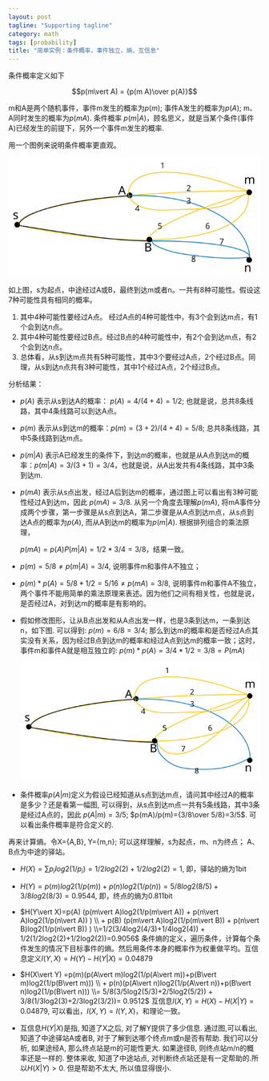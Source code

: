 ```yaml
---
layout: post
tagline: "Supporting tagline"
category: math
tags: [probability]
title: "简单实例：条件概率，事件独立，熵，互信息"
---
```

条件概率定义如下

$$p(m\vert A) = {p(m A)\over p(A)}$$

m和A是两个随机事件，事件m发生的概率为$p(m)$; 事件A发生的概率为$p(A)$; m、A同时发生的概率为$p(m A)$. 条件概率 $p(m\vert A)$，顾名思义，就是当某个条件(事件A)已经发生的前提下，另外一个事件m发生的概率. 

用一个图例来说明条件概率更直观。

![blog](/img/blog.svg)

如上图，s为起点，中途经过A或B，最终到达m或者n。一共有8种可能性。假设这7种可能性具有相同的概率。

1. 其中4种可能性要经过A点。 经过A点的4种可能性中，有3个会到达m点，有1个会到达n点。
2. 其中4种可能性要经过B点。经过B点的4种可能性中，有2个会到达m点，有2个会到达n点。
3. 总体看，从s到达m点共有5种可能性，其中3个要经过A点，2个经过B点。同理，从s到达n点共有3种可能性，其中1个经过A点，2个经过B点。


分析结果：


- $p(A)$ 表示从s到达A的概率： $p(A) = 4/(4+4) = 1/2$;  也就是说，总共8条线路，其中4条线路可以到达A点。

- $p(m)$ 表示从s到达m的概率：$p(m)=(3+2)/(4+4)=5/8$; 总共8条线路，其中5条线路到达m点。

- $p(m\vert A)$ 表示A已经发生的条件下，到达m的概率，也就是从A点到达m的概率：$p(m\vert A)=3/(3+1)=3/4$，也就是说，从A出发共有4条线路，其中3条到达m.

- $p(mA)$ 表示从s点出发，经过A后到达m的概率，通过图上可以看出有3种可能性经过A到达m，因此 $p(mA)=3/8$. 
  从另一个角度去理解$p(mA)$, 将mA事件分成两个步骤，第一步骤是从s点到达A，第二步骤是从A点到达m点，从s点到达A点的概率为$p(A)$, 而从A到达m的概率为$p(m\vert A)$. 根据排列组合的乘法原理，

  $p(mA)= p(A) P(m\vert A)= 1/2*3/4=3/8$，结果一致。

- $p(m) =5/8 \neq p(m\vert A)=3/4$, 说明事件m和事件A不独立； 

- $p(m)*p(A)=5/8 * 1/2 = 5/16 \neq p(mA)=3/8$, 说明事件m和事件A不独立，两个事件不能用简单的乘法原理来表述。因为他们之间有相关性，也就是说，是否经过A，对到达m的概率是有影响的。

- 假如修改图形，让从B点出发和从A点出发一样，也是3条到达m，一条到达n，如下图. 
  可以得到: $p(m)=6/8=3/4$;
  那么到达m的概率和是否经过A点其实没有关系，因为经过B点到达m的概率和经过A点到达m的概率一致；这时，事件m和事件A就是相互独立的: $p(m)*p(A) = 3/4*1/2=3/8 = P(mA)$

  ![AB_eq](/img/AB_eq.svg)

- 条件概率$p(A\vert m)$定义为假设已经知道从s点到达m点，请问其中经过A的概率是多少？还是看第一幅图, 可以得到，从s点到达m点一共有5条线路，其中3条是经过A点的，因此 $p(A\vert m)=3/5$; $p(mA)/p(m)={3/8\over 5/8}=3/5$. 可以看出条件概率是符合定义的.

再来计算熵。令X={A,B}, Y={m,n}; 可以这样理解，s为起点，m、n为终点； A、B点为中途的驿站。

- $H(X) = \sum{p_i log2(1/p_i)}=1/2log2(2) + 1/2log2(2)=1$, 即，驿站的熵为1bit

- $H(Y) =p(m)log2(1/p(m))+p(n)log2(1/p(n))=5/8log2(8/5)+3/8log2(8/3)= 0.9544$, 即，终点的熵为0.811bit

- $H(Y\vert X)=p(A) (p(m\vert A)log2(1/p(m\vert A)) + p(n\vert A)log2(1/p(n\vert A)) ) \\ + p(B) (p(m\vert A)log2(1/p(m\vert B)) + p(n\vert B)log2(1/p(n\vert B)) ) \\=1/2(3/4log2(4/3)+1/4log2(4)) + 1/2(1/2log2(2)+1/2log2(2))=0.9056$
  条件熵的定义，遍历条件，计算每个条件发生的情况下目标事件的熵。然后用条件本身的概率作为权重做平均。互信息定义$I(Y,X) =H(Y)-H(Y\vert X)=0.04879$

- $H(X\vert Y) =p(m)(p(A\vert m)log2(1/p(A\vert m))+p(B\vert m)log2(1/p(B\vert m))) \\ + p(n)(p(A\vert n)log2(1/p(A\vert n))+p(B\vert n)log2(1/p(B\vert n))) \\= 5/8(3/5log2(5/3)+2/5log2(5/2)) + 3/8(1/3log2(3)+2/3log2(3/2))= 0.9512$
  互信息$I(X,Y) = H(X) - H(X\vert Y) = 0.04879$, 可以看出，$I(X,Y) = I(Y,X)$，和理论一致。

- 互信息$H(Y\vert X)$是指, 知道了X之后, 对了解Y提供了多少信息. 通过图,可以看出, 知道了中途驿站A或者B,  对于了解到达哪个终点m或n是否有帮助. 我们可以分析, 如果途经A, 那么终点站是m的可能性更大. 如果途径B, 则终点站m/n的概率还是一样的. 整体来收, 知道了中途站点, 对判断终点站还是有一定帮助的.所以$H(X\vert Y) > 0$. 但是帮助不太大, 所以值显得很小.
  
